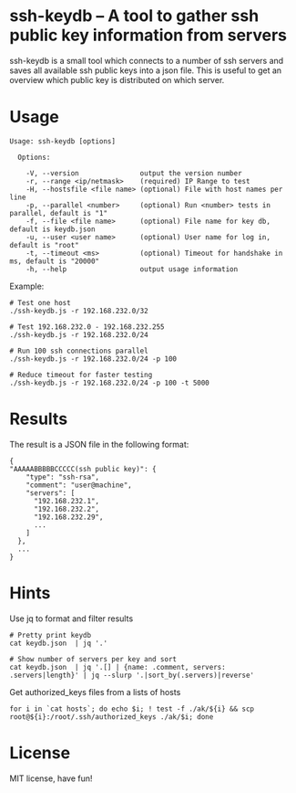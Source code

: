 # ssh-keydb – A tool to gather ssh public key information from servers

ssh-keydb is a small tool which connects to a number of ssh servers and saves all available ssh public keys into a json file. This is useful to get an overview which public key is distributed on which server.

# Usage

```
Usage: ssh-keydb [options]

  Options:

    -V, --version               output the version number
    -r, --range <ip/netmask>    (required) IP Range to test
    -H, --hostsfile <file name> (optional) File with host names per line
    -p, --parallel <number>     (optional) Run <number> tests in parallel, default is "1"
    -f, --file <file name>      (optional) File name for key db, default is keydb.json
    -u, --user <user name>      (optional) User name for log in, default is "root"
    -t, --timeout <ms>          (optional) Timeout for handshake in ms, default is "20000"
    -h, --help                  output usage information
```

Example:

```
# Test one host
./ssh-keydb.js -r 192.168.232.0/32

# Test 192.168.232.0 - 192.168.232.255
./ssh-keydb.js -r 192.168.232.0/24

# Run 100 ssh connections parallel
./ssh-keydb.js -r 192.168.232.0/24 -p 100

# Reduce timeout for faster testing
./ssh-keydb.js -r 192.168.232.0/24 -p 100 -t 5000
```

# Results

The result is a JSON file in the following format:

```
{
"AAAAABBBBBCCCCC(ssh public key)": {
    "type": "ssh-rsa",
    "comment": "user@machine",
    "servers": [
      "192.168.232.1",
      "192.168.232.2",
      "192.168.232.29",
      ...
    ]
  },
  ...
}
```

# Hints

Use jq to format and filter results

```
# Pretty print keydb
cat keydb.json  | jq '.'

# Show number of servers per key and sort
cat keydb.json  | jq '.[] | {name: .comment, servers: .servers|length}' | jq --slurp '.|sort_by(.servers)|reverse'
```

Get authorized_keys files from a lists of hosts

```
for i in `cat hosts`; do echo $i; ! test -f ./ak/${i} && scp root@${i}:/root/.ssh/authorized_keys ./ak/$i; done
```

# License

MIT license, have fun!
